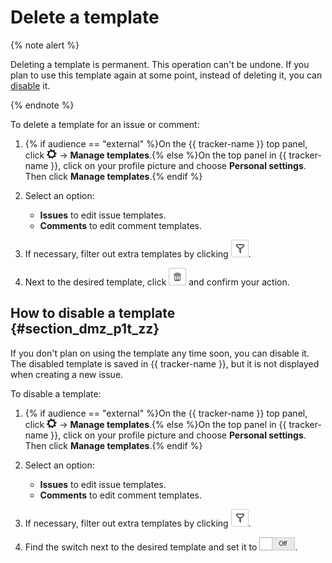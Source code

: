 # Delete a template

{% note alert %}

Deleting a template is permanent. This operation can&apos;t be undone. If you plan to use this template again at some point, instead of deleting it, you can [disable](#section_dmz_p1t_zz) it.

{% endnote %}

To delete a template for an issue or comment:

1. {% if audience == "external" %}On the {{ tracker-name }} top panel, click ![](../../_assets/tracker/tracker-settings.png) → **Manage templates**.{% else %}On the top panel in {{ tracker-name }}, click on your profile picture and choose **Personal settings**. Then click **Manage templates**.{% endif %}

1. Select an option:
    - **Issues** to edit issue templates.
    - **Comments** to edit comment templates.

1. If necessary, filter out extra templates by clicking ![](../../_assets/tracker/queue-filter.png).

1. Next to the desired template, click ![](../../_assets/tracker/button-delete.png) and confirm your action.

## How to disable a template {#section_dmz_p1t_zz}

If you don&apos;t plan on using the template any time soon, you can disable it. The disabled template is saved in {{ tracker-name }}, but it is not displayed when creating a new issue.

To disable a template:

1. {% if audience == "external" %}On the {{ tracker-name }} top panel, click ![](../../_assets/tracker/tracker-settings.png) → **Manage templates**.{% else %}On the top panel in {{ tracker-name }}, click on your profile picture and choose **Personal settings**. Then click **Manage templates**.{% endif %}

1. Select an option:
    - **Issues** to edit issue templates.
    - **Comments** to edit comment templates.

1. If necessary, filter out extra templates by clicking ![](../../_assets/tracker/queue-filter.png).

1. Find the switch next to the desired template and set it to ![](../../_assets/tracker/disabled-switch-2.png).



